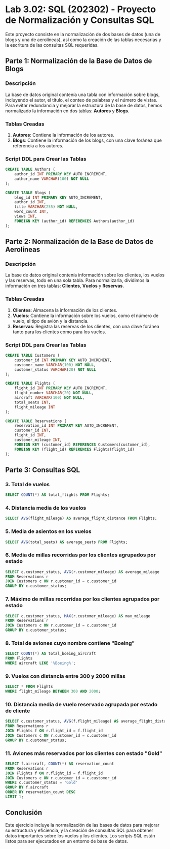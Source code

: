 # Lab 3.02: SQL (202302) - Proyecto de Normalización y Consultas SQL

Este proyecto consiste en la normalización de dos bases de datos (una de blogs y una de aerolíneas), así como la creación de las tablas necesarias y la escritura de las consultas SQL requeridas.

## Parte 1: Normalización de la Base de Datos de Blogs

### Descripción
La base de datos original contenía una tabla con información sobre blogs, incluyendo el autor, el título, el conteo de palabras y el número de vistas. Para evitar redundancia y mejorar la estructura de la base de datos, hemos normalizado la información en dos tablas: **Autores** y **Blogs**.

### Tablas Creadas

1. **Autores**: Contiene la información de los autores.
2. **Blogs**: Contiene la información de los blogs, con una clave foránea que referencia a los autores.

### Script DDL para Crear las Tablas

```sql
CREATE TABLE Authors (
    author_id INT PRIMARY KEY AUTO_INCREMENT,
    author_name VARCHAR(100) NOT NULL
);

CREATE TABLE Blogs (
    blog_id INT PRIMARY KEY AUTO_INCREMENT,
    author_id INT,
    title VARCHAR(255) NOT NULL,
    word_count INT,
    views INT,
    FOREIGN KEY (author_id) REFERENCES Authors(author_id)
);
```

## Parte 2: Normalización de la Base de Datos de Aerolíneas

### Descripción
La base de datos original contenía información sobre los clientes, los vuelos y las reservas, todo en una sola tabla. Para normalizarla, dividimos la información en tres tablas: **Clientes**, **Vuelos** y **Reservas**.

### Tablas Creadas

1. **Clientes**: Almacena la información de los clientes.
2. **Vuelos**: Contiene la información sobre los vuelos, como el número de vuelo, el tipo de avión y la distancia.
3. **Reservas**: Registra las reservas de los clientes, con una clave foránea tanto para los clientes como para los vuelos.

### Script DDL para Crear las Tablas
```sql
CREATE TABLE Customers (
    customer_id INT PRIMARY KEY AUTO_INCREMENT,
    customer_name VARCHAR(100) NOT NULL,
    customer_status VARCHAR(20) NOT NULL
);

CREATE TABLE Flights (
    flight_id INT PRIMARY KEY AUTO_INCREMENT,
    flight_number VARCHAR(20) NOT NULL,
    aircraft VARCHAR(100) NOT NULL,
    total_seats INT,
    flight_mileage INT
);

CREATE TABLE Reservations (
    reservation_id INT PRIMARY KEY AUTO_INCREMENT,
    customer_id INT,
    flight_id INT,
    customer_mileage INT,
    FOREIGN KEY (customer_id) REFERENCES Customers(customer_id),
    FOREIGN KEY (flight_id) REFERENCES Flights(flight_id)
);
```

## Parte 3: Consultas SQL

### 3. Total de vuelos
```sql
SELECT COUNT(*) AS total_flights FROM Flights;
```

### 4. Distancia media de los vuelos
```sql
SELECT AVG(flight_mileage) AS average_flight_distance FROM Flights;
```

### 5. Media de asientos en los vuelos
```sql
SELECT AVG(total_seats) AS average_seats FROM Flights;
```

### 6. Media de millas recorridas por los clientes agrupados por estado
```sql
SELECT c.customer_status, AVG(r.customer_mileage) AS average_mileage
FROM Reservations r
JOIN Customers c ON r.customer_id = c.customer_id
GROUP BY c.customer_status;
```

### 7. Máximo de millas recorridas por los clientes agrupados por estado
```sql
SELECT c.customer_status, MAX(r.customer_mileage) AS max_mileage
FROM Reservations r
JOIN Customers c ON r.customer_id = c.customer_id
GROUP BY c.customer_status;
```

### 8. Total de aviones cuyo nombre contiene "Boeing"
```sql
SELECT COUNT(*) AS total_boeing_aircraft
FROM Flights
WHERE aircraft LIKE '%Boeing%';
```

### 9. Vuelos con distancia entre 300 y 2000 millas
```sql
SELECT * FROM Flights
WHERE flight_mileage BETWEEN 300 AND 2000;
```

### 10. Distancia media de vuelo reservado agrupada por estado de cliente
```sql
SELECT c.customer_status, AVG(f.flight_mileage) AS average_flight_distance
FROM Reservations r
JOIN Flights f ON r.flight_id = f.flight_id
JOIN Customers c ON r.customer_id = c.customer_id
GROUP BY c.customer_status;
```

### 11. Aviones más reservados por los clientes con estado "Gold"
```sql
SELECT f.aircraft, COUNT(*) AS reservation_count
FROM Reservations r
JOIN Flights f ON r.flight_id = f.flight_id
JOIN Customers c ON r.customer_id = c.customer_id
WHERE c.customer_status = 'Gold'
GROUP BY f.aircraft
ORDER BY reservation_count DESC
LIMIT 1;
```

## Conclusión
Este ejercicio incluye la normalización de las bases de datos para mejorar su estructura y eficiencia, y la creación de consultas SQL para obtener datos importantes sobre los vuelos y los clientes. Los scripts SQL están listos para ser ejecutados en un entorno de base de datos.